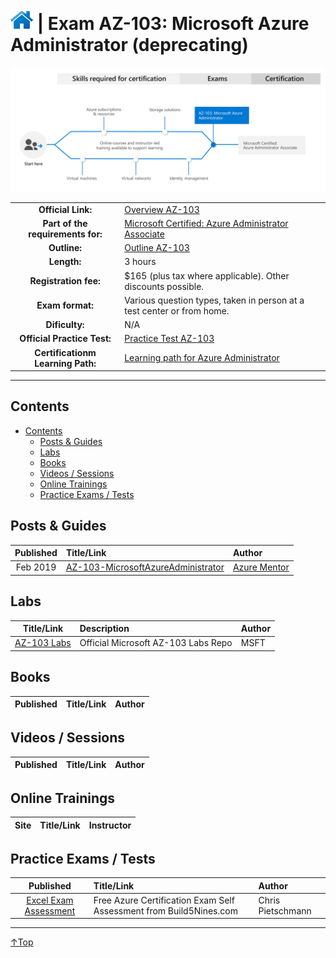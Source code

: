 # [![Home](/img/home.png)](certifications.md "Overview Certifications") | Exam AZ-103: Microsoft Azure Administrator (deprecating)
![Cert](/img/az-103.png)

|                                   |                                                                                                                                     |
| :-------------------------------: | :---------------------------------------------------------------------------------------------------------------------------------- |
|        **Official Link:**         | [Overview AZ-103](https://docs.microsoft.com/en-us/learn/certifications/exams/AZ-103)                                               |
| **Part of the requirements for:** | [Microsoft Certified: Azure Administrator Associate](https://docs.microsoft.com/en-us/learn/certifications/azure-administrator)     |
|           **Outline:**            | [Outline AZ-103](https://query.prod.cms.rt.microsoft.com/cms/api/am/binary/RE3VwUR)                                                 |
|            **Length:**            | 3 hours                                                                                                                             |
|       **Registration fee:**       | $165 (plus tax where applicable).  Other discounts possible.                                                                        |
|         **Exam format:**          | Various question types, taken in person at a test center or from home.                                                              |
|          **Dificulty:**           | N/A                                                                                                                                 |
|    **Official Practice Test:**    | [Practice Test AZ-103](https://us.mindhub.com/p/MU-AZ-103) |
| **Certificationm Learning Path:** | [Learning path for Azure Administrator](https://query.prod.cms.rt.microsoft.com/cms/api/am/binary/RWtY7Z)                           |


___

## Contents
- [Contents](#contents)
    - [Posts & Guides](#posts-&-guides)
    - [Labs](#labs)
    - [Books](#books)
    - [Videos / Sessions](#videos-/-sessions)
    - [Online Trainings](#online-trainings)
    - [Practice Exams / Tests](#practice-exams-/-tests)


## Posts & Guides
| Published | Title/Link                                                                                              | Author                                             |
| :-------: | :------------------------------------------------------------------------------------------------------ | :------------------------------------------------- |
| Feb 2019  | [AZ-103-MicrosoftAzureAdministrator](https://github.com/AzureMentor/AZ-103-MicrosoftAzureAdministrator) | [Azure Mentor](https://azurementor.wordpress.com/) |


## Labs
|                                       Title/Link                                       | Description                         | Author |
| :------------------------------------------------------------------------------------: | :---------------------------------- | :----- |
| [AZ-103 Labs](https://github.com/MicrosoftLearning/AZ-103-MicrosoftAzureAdministrator) | Official Microsoft AZ-103 Labs Repo | MSFT   |


## Books
| Published | Title/Link | Author |
| :-------: | :--------- | :----- |



## Videos / Sessions
| Published | Title/Link | Author |
| :-------: | :--------- | :----- |



## Online Trainings
| Site  | Title/Link | Instructor |
| :---: | :--------- | :--------- |


## Practice Exams / Tests
|                                                                        Published                                                                         | Title/Link                                                         | Author            |
| :------------------------------------------------------------------------------------------------------------------------------------------------------: | :----------------------------------------------------------------- | :---------------- |
| [Excel Exam Assessment](https://github.com/Build5Nines/exam-assessments/blob/master/Assessments/Exam-Msft-AZ-103-Self-Assessment-Build5Nines.xlsx?raw=1) | Free Azure Certification Exam Self Assessment from Build5Nines.com | Chris Pietschmann |

___
 <a href="#top" title="Back to the top.">↑Top</a>
